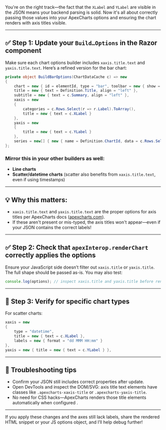 You're on the right track—the fact that the `XLabel` and `YLabel` are visible in the JSON means your backend parsing is solid. Now it's all about correctly passing those values into your ApexCharts options and ensuring the chart renders with axis titles visible.

---

## ✅ Step 1: Update your `Build…Options` in the Razor component

Make sure each chart options builder includes `xaxis.title.text` and `yaxis.title.text`. Here’s a refined version for the bar chart:

```csharp
private object BuildBarOptions(ChartDataCache c) => new
{
    chart = new { id = elementId, type = "bar", toolbar = new { show = true }, zoom = new { enabled = false } },
    title = new { text = Definition.Title, align = "left" },
    subtitle = new { text = c.Summary, align = "left" },
    xaxis = new
    {
        categories = c.Rows.Select(r => r.Label).ToArray(),
        title = new { text = c.XLabel }
    },
    yaxis = new
    {
        title = new { text = c.YLabel }
    },
    series = new[] { new { name = Definition.ChartId, data = c.Rows.Select(r => r.Value).ToArray() } }
};
```

### Mirror this in your other builders as well:

* **Line charts**
* **Scatter/datetime charts** (scatter also benefits from `xaxis.title.text`, even if using timestamps)

---

## 💡 Why this matters:

* `xaxis.title.text` and `yaxis.title.text` are the proper options for axis titles per ApexCharts docs ([apexcharts.com][1]).
* If these aren't present or mis-typed, the axis titles won't appear—even if your JSON contains the correct labels!

---

## ✅ Step 2: Check that `apexInterop.renderChart` correctly applies the options

Ensure your JavaScript side doesn’t filter out `xaxis.title` or `yaxis.title`. The full shape should be passed as-is. You may also test:

```js
console.log(options); // inspect xaxis.title and yaxis.title before rendering
```

---

## 🔧 Step 3: Verify for specific chart types

For scatter charts:

```csharp
xaxis = new
{
    type = "datetime",
    title = new { text = c.XLabel },
    labels = new { format = "dd MMM HH:mm" }
},
yaxis = new { title = new { text = c.YLabel } },
```

---

## 🧪 Troubleshooting tips

* Confirm your JSON still includes correct properties after update.
* Open DevTools and inspect the DOM/SVG: axis title text elements have classes like `.apexcharts-xaxis-title` or `.apexcharts-yaxis-title`.
* No need for CSS hacks—ApexCharts renders those title elements automatically when configured .

---

If you apply these changes and the axes still lack labels, share the rendered HTML snippet or your JS options object, and I’ll help debug further!

[1]: https://www.apexcharts.com/docs/options/xaxis/?utm_source=chatgpt.com "xaxis - ApexCharts.js"

